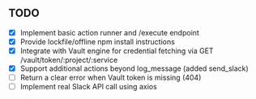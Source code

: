 ## TODO
- [x] Implement basic action runner and /execute endpoint
- [x] Provide lockfile/offline npm install instructions
- [x] Integrate with Vault engine for credential fetching via GET /vault/token/:project/:service
- [x] Support additional actions beyond log_message (added send_slack)
- [ ] Return a clear error when Vault token is missing (404)
- [ ] Implement real Slack API call using axios
